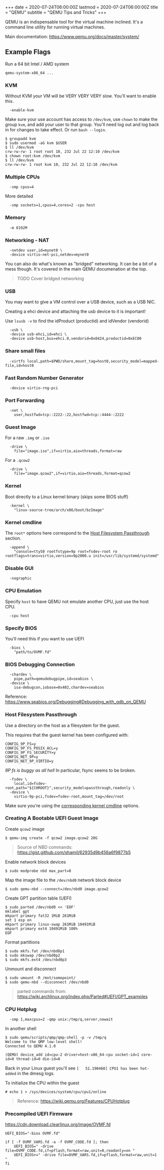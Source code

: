 +++
date = 2020-07-24T06:00:00Z
lastmod = 2020-07-24T06:00:00Z
title = "QEMU"
subtitle = "QEMU Tips and Tricks"
+++

QEMU is an indispensable tool for the virtual machine inclined. It's a command
line utility for running virtual machines.

Main documentation: https://www.qemu.org/docs/master/system/

## Example Flags

Run a 64 bit Intel / AMD system

```console
qemu-system-x86_64 ...
```

### KVM

Without KVM your VM will be VERY VERY VERY slow. You'll want to enable this.

```
  -enable-kvm
```

Make sure your use account has access to `/dev/kvm`, use `chown` to make the
group `kvm`, and add your user to that group. You'll need log out and log back
in for changes to take effect. Or run `bash --login`.

```console
$ groupadd kvm
$ sudo usermod -aG kvm $USER
$ ll /dev/kvm
crw-rw-rw- 1 root root 10, 232 Jul 22 12:10 /dev/kvm
$ chown root:kvm /dev/kvm
$ ll /dev/kvm
crw-rw-rw- 1 root kvm 10, 232 Jul 22 12:10 /dev/kvm
```

### Multiple CPUs

```
  -smp cpus=4
```

More detailed

```
  -smp sockets=1,cpus=4,cores=2 -cpu host
```

### Memory

```
  -m 8192M
```

### Networking - NAT

```
  -netdev user,id=mynet0 \
  -device virtio-net-pci,netdev=mynet0
```

You can also do what's known as "bridged" networking. It can be a bit of a mess
though. It's covered in the main QEMU documenation at the top.

> TODO Cover bridged networking

### USB

You may want to give a VM control over a USB device, such as a USB NIC.

Creating a ehci device and attaching the usb device to it is important!

Use `lsusb -v` to find the idProduct (productid) and idVendor (vendorid)

```
  -usb \
  -device usb-ehci,id=ehci \
  -device usb-host,bus=ehci.0,vendorid=0x0424,productid=0xEC00
```

### Share small files

```
  -virtfs local,path=$PWD/share,mount_tag=host0,security_model=mapped-file,id=host0
```

### Fast Random Number Generator

```
  -device virtio-rng-pci
```

### Port Forwarding

```
  -net \
    user,hostfwd=tcp::2222-:22,hostfwd=tcp::4444-:2222
```

### Guest Image

For a raw `.img` or `.iso`

```
  -drive \
    file="image.iso",if=virtio,aio=threads,format=raw
```

For a `.qcow2`

```
  -drive \
    file="image.qcow2",if=virtio,aio=threads,format=qcow2
```

### Kernel

Boot directly to a Linux kernel binary (skips some BIOS stuff)

```
  -kernel \
    "linux-source-tree/arch/x86/boot/bzImage"
```

### Kernel cmdline

The `root*` options here correspond to the
[Host Filesystem Passthrough](#host-filesystem-passthrough) section.

```
  -append \
    "console=ttyS0 rootfstype=9p root=fsdev-root ro rootflags=trans=virtio,version=9p2000.u init=/usr/lib/systemd/systemd"
```

### Disable GUI

```
  -nographic
```

### CPU Emulation

Specify `host` to have QEMU not emulate another CPU, just use the host CPU.

```
  -cpu host
```

### Specify BIOS

You'll need this if you want to use UEFI

```
  -bios \
    "path/to/OVMF.fd"
```

### BIOS Debugging Connection

```
  -chardev \
    pipe,path=qemudebugpipe,id=seabios \
  -device \
    isa-debugcon,iobase=0x402,chardev=seabios
```

Reference: https://www.seabios.org/Debugging#Debugging_with_gdb_on_QEMU

### Host Filesystem Passthrough

Use a directory on the host as a filesystem for the guest.

This requires that the guest kernel has been configured with:

```
CONFIG_9P_FS=y
CONFIG_9P_FS_POSIX_ACL=y
CONFIG_9P_FS_SECURITY=y
CONFIG_NET_9P=y
CONFIG_NET_9P_VIRTIO=y
```

*9P fs is buggy as all hell* In particular, fsync seems to be broken.

```
  -fsdev \
    local,id=fsdev-root,path="${CHROOT}",security_model=passthrough,readonly \
  -device \
    virtio-9p-pci,fsdev=fsdev-root,mount_tag=/dev/root
```

Make sure you're using the [corresponding kernel cmdline](#kernel-cmdline)
options.

### Creating A Bootable UEFI Guest Image

Create `qcow2` image

```console
$ qemu-img create -f qcow2 image.qcow2 20G
```

> Source of NBD commands: https://gist.github.com/shamil/62935d9b456a6f9877b5

Enable network block devices

```console
$ sudo modprobe nbd max_part=8
```

Map the image file to the `/dev/nbd0` network block device

```console
$ sudo qemu-nbd --connect=/dev/nbd0 image.qcow2
```

Create GPT partition table (UEFI)

```console
$ sudo parted /dev/nbd0 << 'EOF'
mklabel gpt
mkpart primary fat32 1MiB 261MiB
set 1 esp on
mkpart primary linux-swap 261MiB 10491MiB
mkpart primary ext4 10491MiB 100%
EOF
```

Format partitions

```console
$ sudo mkfs.fat /dev/nbd0p1
$ sudo mkswap /dev/nbd0p2
$ sudo mkfs.ext4 /dev/nbd0p3
```

Unmount and disconnect

```console
$ sudo umount -R /mnt/somepoint/
$ sudo qemu-nbd --disconnect /dev/nbd0
```

> parted commands from: https://wiki.archlinux.org/index.php/Parted#UEFI/GPT_examples

### CPU Hotplug

```conole
  -smp 1,maxcpus=2 -qmp unix:/tmp/q,server,nowait
```

In another shell

```console
$ sudo qemu/scripts/qmp/qmp-shell -p -v /tmp/q
Welcome to the QMP low-level shell!
Connected to QEMU 4.1.0

(QEMU) device_add id=cpu-2 driver=host-x86_64-cpu socket-id=1 core-id=0 thread-id=0 die-id=0
```

Back in your Linux guest you'll see
`[   51.190460] CPU1 has been hot-added` in the dmesg logs.

To initialize the CPU within the guest

```console
# echo 1 > /sys/devices/system/cpu/cpu1/online
```

> Reference: https://wiki.qemu.org/Features/CPUHotplug

### Precompiled UEFI Firmware

https://cdn.download.clearlinux.org/image/OVMF.fd

```
UEFI_BIOS="-bios OVMF.fd"

if [ -f OVMF_VARS.fd -a -f OVMF_CODE.fd ]; then
    UEFI_BIOS=" -drive file=OVMF_CODE.fd,if=pflash,format=raw,unit=0,readonly=on "
    UEFI_BIOS+=" -drive file=OVMF_VARS.fd,if=pflash,format=raw,unit=1 "
fi
```
